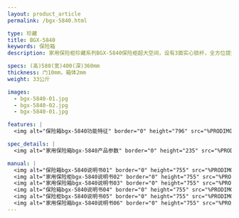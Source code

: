 ```yaml
---
layout: product_article
permalink: /bgx-5840.html

type: 珍藏
title: BGX-5840
keywords: 保险箱
description: 家用保险柜珍藏系列BGX-5840保险柜超大空间，设有3面实心锁杆，全方位提升防撬性能，防腐防锈，大方美观，实用尺寸，家庭、办公佳宜。

specs: (高)580(宽)400(深)360mm
thickness: 门10mm，箱体2mm
weight: 33公斤

images:
  - bgx-5840-01.jpg
  - bgx-5840-02.jpg
  - bgx-5840-01.jpg

features: |
  <img alt="保险箱bgx-5840功能特征" border="0" height="796" src="%PRODIMGS%/bgx-5840-gn.jpg" width="538" />

spec_details: |
  <img alt="家用保险箱bgx-5840产品参数" border="0" height="235" src="%PRODIMGS%/bgx-5840-cpcs.jpg" width="538" />

manual: |
  <img alt="保险箱bgx-5840说明书01" border="0" height="755" src="%PRODIMGS%/bgx-5840-sm01.jpg" width="538" />  
  <img alt="家用保险柜bgx-5840说明书02" border="0" height="755" src="%PRODIMGS%/bgx-5840-sm02.jpg" width="538" />  
  <img alt="家用保险箱bgx-5840说明书03" border="0" height="755" src="%PRODIMGS%/bgx-5840-sm03.jpg" width="538" />  
  <img alt="保险箱bgx-5840说明书04" border="0" height="755" src="%PRODIMGS%/bgx-5840-sm04.jpg" width="538" />  
  <img alt="保险柜bgx-5840说明书05" border="0" height="755" src="%PRODIMGS%/bgx-5840-sm05.jpg" width="538" />  
  <img alt="家用保险箱bgx-5840说明书06" border="0" height="755" src="%PRODIMGS%/bgx-5840-sm06.jpg" width="538" />
---
```

